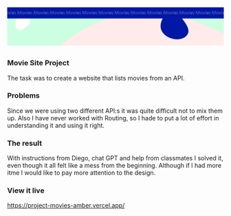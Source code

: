 <h1 align="center">
  <a href="">
    <img src="/src/assets/movies.svg" alt="Project Banner Image">
  </a>
</h1>

### Movie Site Project

The task was to create a website that lists movies from an API.

### Problems

Since we were using two different API:s it was quite difficult not to mix them up. Also I have never worked with Routing, so I hade to put a lot of effort in understanding it and using it right.

### The result
With instructions from Diego, chat GPT and help from classmates I solved it, even though it all felt like a mess from the beginning. Although if I had more itme I would like to pay more attention to the design.



### View it live

https://project-movies-amber.vercel.app/
